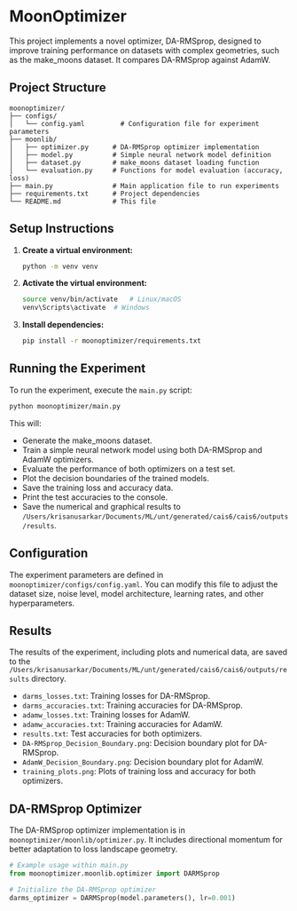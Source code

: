 # MoonOptimizer

This project implements a novel optimizer, DA-RMSprop, designed to improve training performance on datasets with complex geometries, such as the make_moons dataset. It compares DA-RMSprop against AdamW.

## Project Structure

```
moonoptimizer/
├── configs/
│   └── config.yaml         # Configuration file for experiment parameters
├── moonlib/
│   ├── optimizer.py      # DA-RMSprop optimizer implementation
│   ├── model.py          # Simple neural network model definition
│   ├── dataset.py        # make_moons dataset loading function
│   └── evaluation.py     # Functions for model evaluation (accuracy, loss)
├── main.py               # Main application file to run experiments
├── requirements.txt      # Project dependencies
└── README.md             # This file
```

## Setup Instructions

1.  **Create a virtual environment:**

    ```bash
    python -m venv venv
    ```
2.  **Activate the virtual environment:**

    ```bash
    source venv/bin/activate   # Linux/macOS
    venv\Scripts\activate  # Windows
    ```
3.  **Install dependencies:**

    ```bash
    pip install -r moonoptimizer/requirements.txt
    ```

## Running the Experiment

To run the experiment, execute the `main.py` script:

```bash
python moonoptimizer/main.py
```

This will:

*   Generate the make_moons dataset.
*   Train a simple neural network model using both DA-RMSprop and AdamW optimizers.
*   Evaluate the performance of both optimizers on a test set.
*   Plot the decision boundaries of the trained models.
*   Save the training loss and accuracy data.
*   Print the test accuracies to the console.
*   Save the numerical and graphical results to `/Users/krisanusarkar/Documents/ML/unt/generated/cais6/cais6/outputs/results`.

## Configuration

The experiment parameters are defined in `moonoptimizer/configs/config.yaml`. You can modify this file to adjust the dataset size, noise level, model architecture, learning rates, and other hyperparameters.

## Results

The results of the experiment, including plots and numerical data, are saved to the `/Users/krisanusarkar/Documents/ML/unt/generated/cais6/cais6/outputs/results` directory.

*   `darms_losses.txt`: Training losses for DA-RMSprop.
*   `darms_accuracies.txt`: Training accuracies for DA-RMSprop.
*   `adamw_losses.txt`: Training losses for AdamW.
*   `adamw_accuracies.txt`: Training accuracies for AdamW.
*   `results.txt`: Test accuracies for both optimizers.
*   `DA-RMSprop_Decision_Boundary.png`: Decision boundary plot for DA-RMSprop.
*   `AdamW_Decision_Boundary.png`: Decision boundary plot for AdamW.
*   `training_plots.png`: Plots of training loss and accuracy for both optimizers.

## DA-RMSprop Optimizer

The DA-RMSprop optimizer implementation is in `moonoptimizer/moonlib/optimizer.py`. It includes directional momentum for better adaptation to loss landscape geometry.

```python
# Example usage within main.py
from moonoptimizer.moonlib.optimizer import DARMSprop

# Initialize the DA-RMSprop optimizer
darms_optimizer = DARMSprop(model.parameters(), lr=0.001)
```